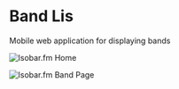 # Band Lis
Mobile web application for displaying bands

![Isobar.fm Home](https://i.imgur.com/3vNA3JE.png)

![Isobar.fm Band Page](https://i.imgur.com/YyFHmtXl.png)
